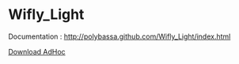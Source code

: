 Wifly_Light
===========

Documentation : http://polybassa.github.com/Wifly_Light/index.html

 <a href="/itms-services://?action=download-manifest&url=https://github.com/polybassa/Wifly_Light/blob/Master/WyLightRemote/WyLightRemote/WyLightRemote.plist">Download AdHoc</a>
